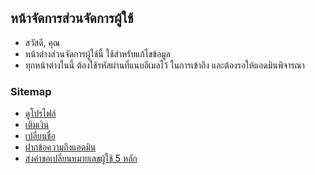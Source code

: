 ## หน้าจัดการส่วนจัดการผู้ใช้
- สวัสดี, คุณ
- หน้าต่างส่วนจัดการผู้ใช้นี้ ใช้สำหรับแก้ไขข้อมูล
- ทุกหน้าต่างในนี้ ต้องใช้รหัสผ่านที่แนบอีเมลไว้ ในการเข้าถึง และต้องรอให้แอดมินพิจารณา
### Sitemap
- [ดูโปรไฟล์](profile.html)
- [เติมเงิน](topup.html)
- [เปลี่ยนชื่อ](namechange.html)
- [ฝากข้อความถึงแอดมิน](admin.html)
- [ส่งคำขอเปลี่ยนหมายเลขผู้ใช้ 5 หลัก](codechange.html)
